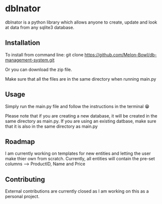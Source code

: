 # dbInator
 dbInator is a python library which allows anyone to create, update and look at data from any sqlite3 database.

 ## Installation
 To install from command line:
 git clone https://github.com/Melon-Bowl/db-management-system.git

 Or you can download the zip file.

 Make sure that all the files are in the same directory when running main.py

 ## Usage
 Simply run the main.py file and follow the instructions in the terminal 😁

 Please note that if you are creating a new database, it will be created in the same directory as main.py. If you are using an existing datbase, make sure that it is also in the same directory as main.py

 ## Roadmap
 I am currently working on templates for new entities and letting the user make thier own from scratch. Currently, all entities will contain the pre-set columns --> ProductID, Name and Price

 ## Contributing
 External contributions are currently closed as I am working on this as a personal project.

